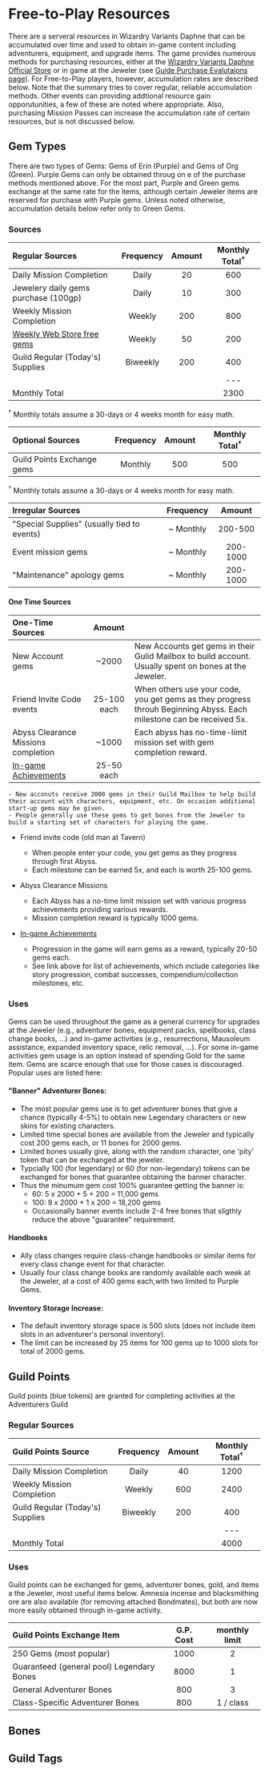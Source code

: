 # Free-to-Play Resources 
There are a serveral resources in Wizardry Variants Daphne that can be accumulated over time and used to obtain in-game content including adventurers, equipment, and upgrade items. The game provides numerous methods for purchasing resources, either at the [Wizardry Variants Daphne Official Store](https://store.wizardry.info) or in game at the Jeweler (see [Guide Purchase Evalutaions page](./purchase-evaluation.md)).  For Free-to-Play players, however, accumulation rates are described below.  Note that the summary tries to cover regular, reliable accumulation methods. Other events can providing addtional resource gain opporutunities, a few of these are noted where appropriate.  Also, purchasing Mission Passes can increase the accumulation rate of certain resources, but is not discussed below. 

## Gem Types
There are two types of Gems: Gems of Erin (Purple) and Gems of Org (Green).  Purple Gems can only be obtained throug on e of the purchase methods mentioned above.  For the most part, Purple and Green gems exchange at the same rate for the items, although certain Jeweler items are reserved for purchase with Purple gems.  Unless noted otherwise, accumulation details below refer only to Green Gems.

### Sources

| Regular Sources                                           | Frequency | Amount | Monthly Total<sup>†</sup> | 
| :-------------------------------------------------------- | :-------: | :----: | :-----------------------: | 
| Daily Mission Completion                                  | Daily     |  20    | 600                       |
| Jewelery daily gems purchase (100gp)                      | Daily     |  10    | 300                       |
| Weekly Mission Completion                                 | Weekly    |  200   | 800                       | 
| [Weekly Web Store free gems](https://store.wizardry.info) | Weekly    |  50    | 200                       | 
| Guild Regular (Today's) Supplies                          | Biweekly  |  200   | 400                       | 
| | | | --- | 
| Monthly Total                                             |           |        | 2300                      | 

<sup>†</sup> Monthly totals assume a 30-days or 4 weeks month for easy math.

| Optional Sources                                             | Frequency | Amount | Monthly Total<sup>†</sup> | 
| :----------------------------------------------------------- | :-------: | :----: | :-----------------------: | 
| Guild Points Exchange gems                                   | Monthly   |  500   | 500                       |

<sup>†</sup> Monthly totals assume a 30-days or 4 weeks month for easy math.

| Irregular Sources                                            | Frequency | Amount    |
| :----------------------------------------------------------- | :-------: | :-------: |
| "Special Supplies" (usually tied to events)                  | ~ Monthly |  200-500  |
| Event mission gems                                           | ~ Monthly |  200-1000 |
| "Maintenance" apology gems                                   | ~ Monthly |  200-1000 |

#### One Time Sources
| One-Time Sources | Amount  |                                          |
| :--------------- | :-----: | :--------------------------------------- |
| New Account gems | ~2000  | New Accounts get gems in their Gulid Mailbox to build account. Usually spent on bones at the Jeweler. | 
| Friend Invite Code events | 25-100 each| When others use your code, you get gems as they progress throuh Beginning Abyss. Each milestone can be received 5x. | 
| Abyss Clearance Missions completion | ~1000 | Each abyss has no-time-limit mission set with gem completion reward. |
| [In-game Achievements](./achievements.md) | 25-50 each | | 

    - New acconuts receive 2000 gems in their Guild Mailbox to help build their account with characters, equipment, etc. On occasion additional start-up gems may be given.
    - People generally use these gems to get bones from the Jeweler to build a starting set of characters for playing the game.

- Friend invite code (old man at Tavern)
    -  When people enter your code, you get gems as they progress through first Abyss.
    -  Each milestone can be earned 5x, and each is worth 25-100 gems.

- Abyss Clearance Missions
    - Each Abyss has a no-time limit mission set with various progress achievements providing various rewards.
    - Mission completion reward is typically 1000 gems.
 
-  [In-game Achievements](./achievements.md)
    - Progression in the game will earn gems as a reward, typically 20-50 gems each.
    - See link above for list of achievements, which include categories like story progression, combat successes, compendium/collection milestones, etc.

### Uses
Gems can be used throughout the game as a general currency for upgrades at the Jeweler (e.g., adventurer bones, equipment packs, spellbooks, class change books, ...) and in-game activities (e.g., resurrections, Mausoleum assistance, expanded inventory space, relic removal, ...). For some in-game activities gem usage is an option instead of spending Gold for the same item. Gems are scarce enough that use for those cases is discouraged. Popular uses are listed here:

#### "Banner" Adventurer Bones:
- The most popular gems use is to get adventurer bones that give a chance (typically 4-5%) to obtain new Legendary characters or new skins for existing characters.
- Limited time special bones are available from the Jeweler and typically cost 200 gems each, or 11 bones for 2000 gems.
- Limited bones usually give, along with the random character, one 'pity' token that can be exchanged at the jeweler.
- Typcially 100 (for legendary) or 60 (for non-legendary) tokens can be exchanged for bones that guarantee obtaining the banner character.
- Thus the minumum gem cost 100% guarantee getting the banner is:
    - 60: 5 x 2000 + 5 + 200 = 11,000 gems
    - 100: 9 x 2000 + 1 x 200 = 18,200 gems
    - Occasionally banner events include 2-4 free bones that sligthly reduce the above "guarantee" requirement.
    
#### Handbooks
- Ally class changes require class-change handbooks or similar items for every class change event for that character.
- Usually four class change books are randomly available each week at the Jeweler, at a cost of 400 gems each,with two limited to Purple Gems.

#### Inventory Storage Increase:
- The default inventory storage space is 500 slots (does not include item slots in an adventurer's personal inventory).
- The limit can be increased by 25 items for 100 gems up to 1000 slots for total of 2000 gems.

## Guild Points
Guild points (blue tokens) are granted for completing activities at the Adventurers Guild

### Regular Sources
| Guild Points Source                                       | Frequency | Amount | Monthly Total<sup>†</sup> | 
| :-------------------------------------------------------- | :-------: | :----: | :-----------------------: | 
| Daily Mission Completion                                  | Daily     |  40    | 1200                      |
| Weekly Mission Completion                                 | Weekly    |  600   | 2400                      | 
| Guild Regular (Today's) Supplies                          | Biweekly  |  200   | 400                       | 
| | | | --- | 
| Monthly Total                                             |           |        | 4000                      | 

### Uses
Guild points can be exchanged for gems, adventurer bones, gold, and items a the Jeweler, most useful items below.  Amnesia incense and blacksmithing ore are also available (for removing attached Bondmates), but both are now more easily obtained through in-game activity.

| Guild Points Exchange Item                                | G.P. Cost | monthly limit |
| :-------------------------------------------------------- | :-------: | :-----------: |
| 250 Gems (most popular)                                   | 1000      |  2            |
| Guaranteed (general pool) Legendary Bones                 | 8000      |  1            |
| General Adventurer Bones                                  | 800       |  3            |
| Class-Specific Adventurer Bones                           | 800       |  1 / class    |

## Bones

## Guild Tags

